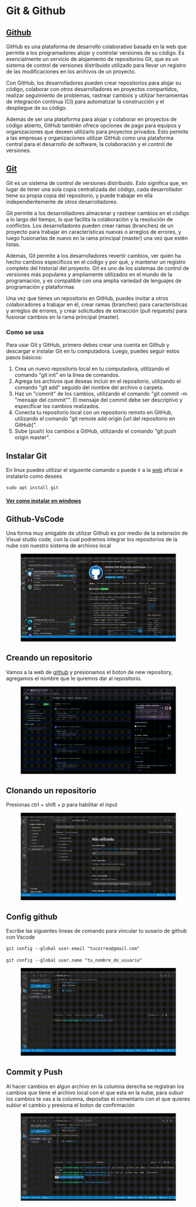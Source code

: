 # Git & Github

## [Github](https://github.com/)

GitHub es una plataforma de desarrollo colaborativo basada en la web que permite a los programadores alojar y controlar versiones de su código. Es esencialmente un servicio de alojamiento de repositorios Git, que es un sistema de control de versiones distribuido utilizado para llevar un registro de las modificaciones en los archivos de un proyecto.

Con GitHub, los desarrolladores pueden crear repositorios para alojar su código, colaborar con otros desarrolladores en proyectos compartidos, realizar seguimiento de problemas, rastrear cambios y utilizar herramientas de integración continua (CI) para automatizar la construcción y el despliegue de su código.

Además de ser una plataforma para alojar y colaborar en proyectos de código abierto, GitHub también ofrece opciones de pago para equipos y organizaciones que deseen utilizarlo para proyectos privados. Esto permite a las empresas y organizaciones utilizar GitHub como una plataforma central para el desarrollo de software, la colaboración y el control de versiones.

## [Git](https://git-scm.com/)

Git es un sistema de control de versiones distribuido. Esto significa que, en lugar de tener una sola copia centralizada del código, cada desarrollador tiene su propia copia del repositorio, y puede trabajar en ella independientemente de otros desarrolladores.

Git permite a los desarrolladores almacenar y rastrear cambios en el código a lo largo del tiempo, lo que facilita la colaboración y la resolución de conflictos. Los desarrolladores pueden crear ramas (branches) de un proyecto para trabajar en características nuevas o arreglos de errores, y luego fusionarlas de nuevo en la rama principal (master) una vez que estén listas.

Además, Git permite a los desarrolladores revertir cambios, ver quién ha hecho cambios específicos en el código y por qué, y mantener un registro completo del historial del proyecto. Git es uno de los sistemas de control de versiones más populares y ampliamente utilizados en el mundo de la programación, y es compatible con una amplia variedad de lenguajes de programación y plataformas

Una vez que tienes un repositorio en GitHub, puedes invitar a otros colaboradores a trabajar en él, crear ramas (branches) para características y arreglos de errores, y crear solicitudes de extracción (pull requests) para fusionar cambios en la rama principal (master).

### Como se usa

Para usar Git y GitHub, primero debes crear una cuenta en Github  y descargar e instalar Git en tu computadora. Luego, puedes seguir estos pasos básicos:

1. Crea un nuevo repositorio local en tu computadora, utilizando el comando "git init" en la línea de comandos.
2. Agrega los archivos que deseas incluir en el repositorio, utilizando el comando "git add" seguido del nombre del archivo o carpeta.
3. Haz un "commit" de los cambios, utilizando el comando "git commit -m "mensaje del commit"". El mensaje del commit debe ser descriptivo y especificar los cambios realizados.
4. Conecta tu repositorio local con un repositorio remoto en GitHub, utilizando el comando "git remote add origin \[url del repositorio en GitHub]".
5. Sube (push) los cambios a GitHub, utilizando el comando "git push origin master".

### &#x20;



## Instalar Git&#x20;

En linux puedes utilizar el siguiente comando  o puede ir a la [web](https://git-scm.com/) oficial e instalarlo como desees&#x20;

```
sudo apt install git 
```

#### [Ver como instalar en windows](https://platohedro-1.gitbook.io/b.a.m/introduccion-a-la-blockcahin/basic-frontend/git-and-github/como-instalar-git-en-windows)

## Github-VsCode

Una forma muy amigable de utilizar Github es  por medio de la extensión  de Visual studio code, con la cual podremos integrar los repositorios de la nube con nuestro sistema de archivos local



<figure><img src="../../.gitbook/assets/nombredelgif.gif" alt=""><figcaption></figcaption></figure>



## Creando un repositorio&#x20;

Vamos a la web de [github](https://github.com/) y presionamos el boton de new repository, agregamos el nombre que le quremos dar al repositorio.&#x20;



<figure><img src="../../.gitbook/assets/create_repo.gif" alt=""><figcaption></figcaption></figure>

&#x20;



## Clonando un repositorio&#x20;

Presionas ctrl + shift + p para habilitar  el input



<figure><img src="../../.gitbook/assets/colne.gif" alt=""><figcaption></figcaption></figure>

## Config github

Escribe las siguentes  lineas de comando para vincular tu susario de github con Vscode

```
git config --global user.email "tucorreo@gmail.com"

git config --global user.name "tu_nombre_de_usuario"

```

<figure><img src="../../.gitbook/assets/config.gif" alt=""><figcaption></figcaption></figure>

## &#x20;Commit y Push&#x20;

Al hacer cambios en algun archivo en la columna derecha  se registran los cambios que tiene el archivo local con el que esta en la nube, para subuir los cambios te vas a la columna, depositas el comentario con el que quieres subiur el cambio y  presiona el boton de confirmación

<figure><img src="../../.gitbook/assets/push.gif" alt=""><figcaption></figcaption></figure>





